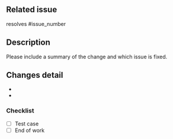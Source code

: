 ## Related issue
resolves #issue_number

## Description
Please include a summary of the change and which issue is fixed.
## Changes detail
- 
-
### Checklist
- [ ] Test case
- [ ] End of work
